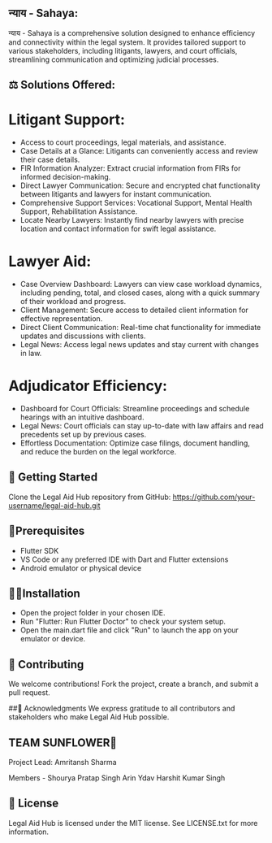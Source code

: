 ## न्याय - Sahaya: 

न्याय - Sahaya is a comprehensive solution designed to enhance efficiency and connectivity within the legal system. It provides tailored support to various stakeholders, including litigants, lawyers, and court officials, streamlining communication and optimizing judicial processes.

## ⚖ Solutions Offered:

# Litigant Support:

- Access to court proceedings, legal materials, and assistance.
- Case Details at a Glance: Litigants can conveniently access and review their case details.
- FIR Information Analyzer: Extract crucial information from FIRs for informed decision-making.
- Direct Lawyer Communication: Secure and encrypted chat functionality between litigants and lawyers for instant communication.
- Comprehensive Support Services: Vocational Support, Mental Health Support, Rehabilitation Assistance.
- Locate Nearby Lawyers: Instantly find nearby lawyers with precise location and contact information for swift legal assistance.

# Lawyer Aid:

- Case Overview Dashboard: Lawyers can view case workload dynamics, including pending, total, and closed cases, along with a quick summary of their workload and progress.
- Client Management: Secure access to detailed client information for effective representation.
- Direct Client Communication: Real-time chat functionality for immediate updates and discussions with clients.
- Legal News: Access legal news updates and stay current with changes in law.

# Adjudicator Efficiency:

- Dashboard for Court Officials: Streamline proceedings and schedule hearings with an intuitive dashboard.
- Legal News: Court officials can stay up-to-date with law affairs and read precedents set up by previous cases.
- Effortless Documentation: Optimize case filings, document handling, and reduce the burden on the legal workforce.
  
## 🚀 Getting Started
Clone the Legal Aid Hub repository from GitHub: https://github.com/your-username/legal-aid-hub.git

## 🧤Prerequisites

- Flutter SDK
- VS Code or any preferred IDE with Dart and Flutter extensions
- Android emulator or physical device
  
## 👨‍💻Installation
- Open the project folder in your chosen IDE.
- Run "Flutter: Run Flutter Doctor" to check your system setup.
- Open the main.dart file and click "Run" to launch the app on your emulator or device.
  
## 🤝 Contributing
We welcome contributions! Fork the project, create a branch, and submit a pull request.

##🙏 Acknowledgments
We express gratitude to all contributors and stakeholders who make Legal Aid Hub possible.

## TEAM SUNFLOWER🌻

Project Lead: Amritansh Sharma

Members - 
Shourya Pratap Singh
Arin Ydav
Harshit Kumar Singh

## 📄 License
Legal Aid Hub is licensed under the MIT license. See LICENSE.txt for more information.

